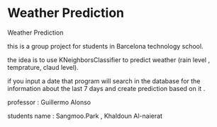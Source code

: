 # Weather Prediction 
 Weather Prediction 


this is a group project for students in Barcelona technology school. 

the idea is to use KNeighborsClassifier to predict weather (rain level , temprature, claud level).

if you input a date that program will search in the database for the information about the last 7 days and create prediction based on it .



 professor : Guillermo Alonso
 
 students name : 
         Sangmoo.Park , Khaldoun Al-naierat 
         
         
